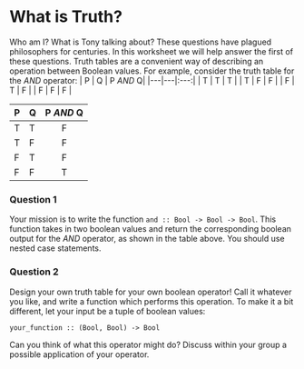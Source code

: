 # What is Truth?
Who am I? What is Tony talking about? These questions have plagued philosophers for centuries. In this worksheet we will help answer the first of these questions.
Truth tables are a convenient way of describing an operation between Boolean values. For example, consider the truth table for the _AND_ operator:
| P | Q | P _AND_ Q|
|---|---|:---:|
| T | T | T |
| T | F | F |
| F | T | F |
| F | F | F |

  P  | Q | P _AND_ Q
  ------ | ------ | :------:
  T  | T | F
  T  | F | F 
  F  | T | F 
  F  | F | T
  
  
### Question 1
Your mission is to write the function 
``and :: Bool -> Bool -> Bool``.
This function takes in two boolean values and return the corresponding boolean output for the _AND_ operator, as shown in the table above. You should use nested case statements.
### Question 2
Design your own truth table for your own boolean operator! Call it whatever you like, and write a function which performs this operation. To make it a bit different, let your input be a tuple of boolean values:

`your_function :: (Bool, Bool) -> Bool`

Can you think of what this operator might do? Discuss within your group a possible application of your operator.
